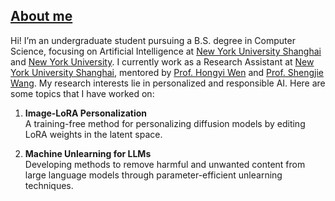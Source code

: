 ## [About me](https://cissyxie.github.io/)
Hi! I’m an undergraduate student pursuing a B.S. degree in Computer Science, focusing on Artificial Intelligence at [New York University Shanghai](https://shanghai.nyu.edu/) and [New York University](https://www.nyu.edu/). I currently work as a Research Assistant at [New York University Shanghai](https://shanghai.nyu.edu/), mentored by [Prof. Hongyi Wen](https://whongyi.github.io/) and [Prof. Shengjie Wang](https://sheng-jie-wang.github.io/). My research interests lie in personalized and responsible AI. Here are some topics that I have worked on:

1. **Image-LoRA Personalization**  
   A training-free method for personalizing diffusion models by editing LoRA weights in the latent space.

2. **Machine Unlearning for LLMs**  
   Developing methods to remove harmful and unwanted content from large language models through parameter-efficient unlearning techniques.

